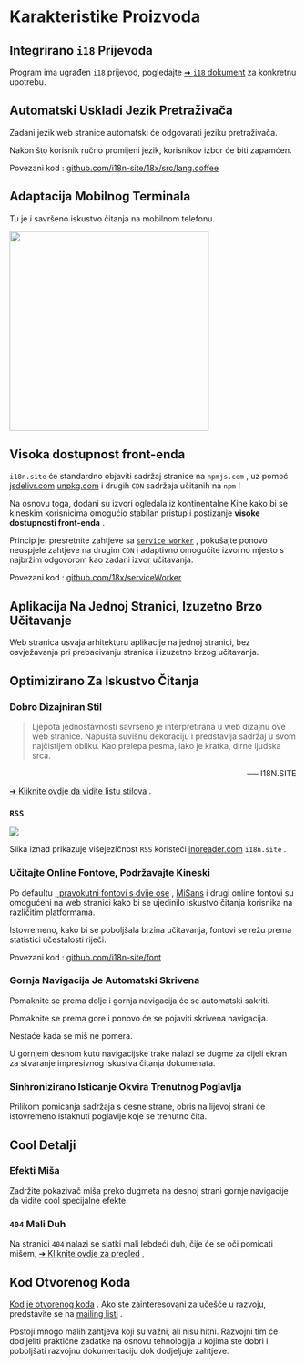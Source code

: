 # Karakteristike Proizvoda

## Integrirano `i18` Prijevoda

Program ima ugrađen `i18` prijevod, pogledajte [➔ `i18` dokument](/i18) za konkretnu upotrebu.

## Automatski Uskladi Jezik Pretraživača

Zadani jezik web stranice automatski će odgovarati jeziku pretraživača.

Nakon što korisnik ručno promijeni jezik, korisnikov izbor će biti zapamćen.

Povezani kod : [github.com/i18n-site/18x/src/lang.coffee](https://github.com/i18n-site/18x/blob/main/src/lang.coffee)

## Adaptacija Mobilnog Terminala

Tu je i savršeno iskustvo čitanja na mobilnom telefonu.

<img src="//p.3ti.site/1721379497.avif" width="350px">

## <a rel=id href="#ha" id="ha"></a> Visoka dostupnost front-enda

`i18n.site` će standardno objaviti sadržaj stranice na `npmjs.com` , uz pomoć [jsdelivr.com](//jsdelivr.com) [unpkg.com](//unpkg.com) i drugih `CDN` sadržaja učitanih na `npm` !

Na osnovu toga, dodani su izvori ogledala iz kontinentalne Kine kako bi se kineskim korisnicima omogućio stabilan pristup i postizanje **visoke dostupnosti front-enda** .

Princip je: presretnite zahtjeve sa [`service worker`](https://developer.mozilla.org/docs/Web/API/Service_Worker_API) , pokušajte ponovo neuspjele zahtjeve na drugim `CDN` i adaptivno omogućite izvorno mjesto s najbržim odgovorom kao zadani izvor učitavanja.

Povezani kod : [github.com/18x/serviceWorker](https://github.com/i18n-site/18x/tree/main/serviceWorker)

## Aplikacija Na Jednoj Stranici, Izuzetno Brzo Učitavanje

Web stranica usvaja arhitekturu aplikacije na jednoj stranici, bez osvježavanja pri prebacivanju stranica i izuzetno brzog učitavanja.

## Optimizirano Za Iskustvo Čitanja

### Dobro Dizajniran Stil

> Ljepota jednostavnosti savršeno je interpretirana u web dizajnu ove web stranice.
> Napušta suvišnu dekoraciju i predstavlja sadržaj u svom najčistijem obliku.
> Kao prelepa pesma, iako je kratka, dirne ljudska srca.

<p style="text-align:right">── I18N.SITE</p>

[➔ Kliknite ovdje da vidite listu stilova](/i18n.site/md/styl) .

### `RSS`

![](//p.3ti.site/1725541085.avif)

Slika iznad prikazuje višejezičnost `RSS` koristeći [inoreader.com](//inoreader.com) `i18n.site` .

### Učitajte Online Fontove, Podržavajte Kineski

Po defaultu [, pravokutni fontovi s dvije ose](https://www.iconfont.cn/fonts/detail?cnid=pOvFIr086ADR) , [MiSans](https://hyperos.mi.com/font/zh/download/) i drugi online fontovi su omogućeni na web stranici kako bi se ujedinilo iskustvo čitanja korisnika na različitim platformama.

Istovremeno, kako bi se poboljšala brzina učitavanja, fontovi se režu prema statistici učestalosti riječi.

Povezani kod : [github.com/i18n-site/font](https://github.com/i18n-site/font)

### Gornja Navigacija Je Automatski Skrivena

Pomaknite se prema dolje i gornja navigacija će se automatski sakriti.

Pomaknite se prema gore i ponovo će se pojaviti skrivena navigacija.

Nestaće kada se miš ne pomera.

U gornjem desnom kutu navigacijske trake nalazi se dugme za cijeli ekran za stvaranje impresivnog iskustva čitanja dokumenata.

### Sinhronizirano Isticanje Okvira Trenutnog Poglavlja

Prilikom pomicanja sadržaja s desne strane, obris na lijevoj strani će istovremeno istaknuti poglavlje koje se trenutno čita.

## Cool Detalji

### Efekti Miša

Zadržite pokazivač miša preko dugmeta na desnoj strani gornje navigacije da vidite cool specijalne efekte.

### `404` Mali Duh

Na stranici `404` nalazi se slatki mali lebdeći duh, čije će se oči pomicati mišem, [➔ Kliknite ovdje za pregled](/404) ,

## Kod Otvorenog Koda

[Kod je otvorenog koda](/i18n.site/c/src) . Ako ste zainteresovani za učešće u razvoju, predstavite se na [mailing listi](//groups.google.com/u/2/g/i18n-site) .

Postoji mnogo malih zahtjeva koji su važni, ali nisu hitni. Razvojni tim će dodijeliti praktične zadatke na osnovu tehnologija u kojima ste dobri i poboljšati razvojnu dokumentaciju dok dodjeljuje zahtjeve.